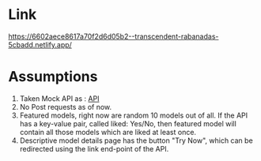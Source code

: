 # Link 
https://6602aece8617a70f2d6d05b2--transcendent-rabanadas-5cbadd.netlify.app/

# Assumptions
1) Taken Mock API as : [API](https://jsonplaceholder.typicode.com/posts)
2) No Post requests as of now.
3) Featured models, right now are random 10 models out of all. If the API has a key-value pair, called liked: Yes/No, then featured model will contain all those models which are liked at least once. 
4) Descriptive model details page has the button "Try Now", which can be redirected using the link end-point of the API. 

